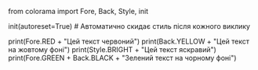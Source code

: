 from colorama import Fore, Back, Style, init

init(autoreset=True)  # Автоматично скидає стиль після кожного виклику

print(Fore.RED + "Цей текст червоний")
print(Back.YELLOW + "Цей текст на жовтому фоні")
print(Style.BRIGHT + "Цей текст яскравий")
print(Fore.GREEN + Back.BLACK + "Зелений текст на чорному фоні")

